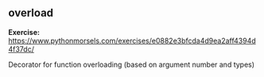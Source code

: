 ## overload

**Exercise:** https://www.pythonmorsels.com/exercises/e0882e3bfcda4d9ea2aff4394d4f37dc/

Decorator for function overloading (based on argument number and types)
